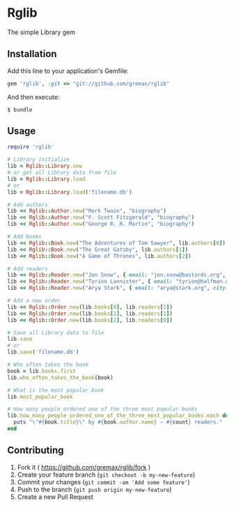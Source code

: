 # Rglib

The simple Library gem

## Installation

Add this line to your application's Gemfile:

```ruby
gem 'rglib', :git => "git://github.com/gremax/rglib"
```

And then execute:

    $ bundle

## Usage

```ruby
require 'rglib'

# Library initialize
lib = Rglib::Library.new
# or get all Library data from file
lib = Rglib::Library.load
# or
lib = Rglib::Library.load('filename.db')

# Add authors
lib << Rglib::Author.new("Mark Twain", "biography")
lib << Rglib::Author.new("F. Scott Fitzgerald", "biography")
lib << Rglib::Author.new("George R. R. Martin", "biography")

# Add books
lib << Rglib::Book.new("The Adventures of Tom Sawyer", lib.authors[0])
lib << Rglib::Book.new("The Great Gatsby", lib.authors[1])
lib << Rglib::Book.new("A Game of Thrones", lib.authors[2])

# Add readers
lib << Rglib::Reader.new("Jon Snow", { email: "jon.snow@bastards.org", city: "Winterfell" })
lib << Rglib::Reader.new("Tyrion Lannister", { email: "tyrion@halfman.org",  city: "Casterly Rock" })
lib << Rglib::Reader.new("Arya Stark", { email: "arya@stark.org", city: "Winterfell" })

# Add a new order
lib << Rglib::Order.new(lib.books[0], lib.readers[2])
lib << Rglib::Order.new(lib.books[1], lib.readers[1])
lib << Rglib::Order.new(lib.books[2], lib.readers[0])

# Save all Library data to file
lib.save
# or
lib.save('filename.db')

# Who often takes the book
book = lib.books.first
lib.who_often_takes_the_book(book)

# What is the most popular book
lib.most_popular_book

# How many people ordered one of the three most popular books
lib.how_many_people_ordered_one_of_the_three_most_popular_books.each do |book, count|
  puts "\"#{book.title}\" by #{book.author.name} — #{count} readers."
end
```

## Contributing

1. Fork it ( https://github.com/gremax/rglib/fork )
2. Create your feature branch (`git checkout -b my-new-feature`)
3. Commit your changes (`git commit -am 'Add some feature'`)
4. Push to the branch (`git push origin my-new-feature`)
5. Create a new Pull Request
